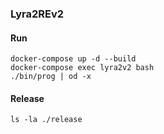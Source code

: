 ### Lyra2REv2

#### Run

```
docker-compose up -d --build
docker-compose exec lyra2v2 bash
./bin/prog | od -x
```

#### Release
```
ls -la ./release
```


